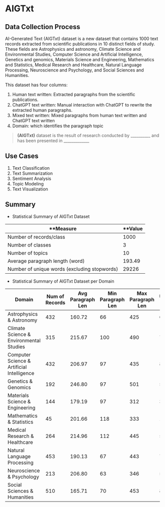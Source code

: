 # AIGTxt

## Data Collection Process
AI-Generated Text (AIGTxt) dataset is a new dataset that contains 1000 text records extracted from scientific publications in 10 distinct fields of study. These fields are Astrophysics and astronomy, Climate Science and Environmental Studies, Computer Science and Artificial Intelligence, Genetics and genomics, Materials Science and Engineering, Mathematics and Statistics, Medical Research and Healthcare, Natural Language Processing, Neuroscience and Psychology, and Social Sciences and Humanities. 

This dataset has four columns:
1. Human text written: Extracted paragraphs from the scientific publications.
2. ChatGPT text written: Manual interaction with ChatGPT to rewrite the extracted human paragraphs.
3. Mixed text written: Mixed paragraphs from human text written and ChatGPT text written 
4. Domain: which identifies the paragraph topic

> **(AIGTxt)** dataset is the result of research conducted by __________ and has been presented in _____________

## Use Cases
1. Text Classification
2. Text Summarization
3. Sentiment Analysis
4. Topic Modeling
5. Text Visualization

## Summary
- Statistical Summary of AIGTxt Dataset
  
| **Measure                                      | **Value  |
| -----------------------------------------------|----------|
| Number of records/class                        | 1000     |
| Number of classes                              | 3        |
| Number of topics                               | 10       |
| Average paragraph length (word)                | 193.49   |
| Number of unique words (excluding stopwords)   | 29226    |


- Statistical Summary of AIGTxt Dataset per Domain
  
| Domain                                     |   Num of Records |   Avg Paragraph Len |  Min Paragraph Len  |  Max Paragraph Len   |  Unique Words  |
| -------------------------------------------|------------------|---------------------|---------------------|----------------------|----------------|
| Astrophysics & Astronomy                   | 432              | 160.72              | 66                  | 425                  | 6806           |
| Climate Science & Environmental Studies    | 315              | 215.67              | 100                 | 490                  | 7114           |
| Computer Science & Artificial Intelligence | 432              | 206.97              | 97                  | 435                  | 8310           |
| Genetics & Genomics                        | 192              | 246.80              | 97                  | 501                  | 5190           |
| Materials Science & Engineering            | 144              | 179.19              | 97                  | 312                  | 3021           |
| Mathematics & Statistics                   | 45               | 201.66              | 118                 | 333                  | 1516           |
| Medical Research & Healthcare              | 264              | 214.96              | 112                 | 445                  | 5576           |
| Natural Language Processing                | 453              | 190.13              | 67                  | 443                  | 7131           |
| Neuroscience & Psychology                  | 213              | 206.80              | 63                  | 346                  | 5123           |
| Social Sciences & Humanities               | 510              | 165.71              | 70                  | 453                  | 8908           |


